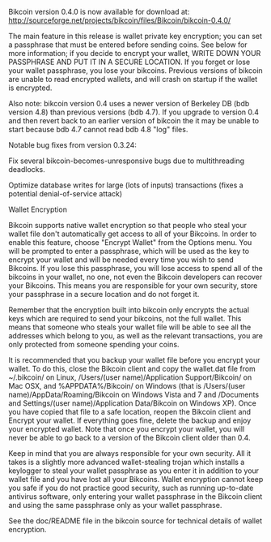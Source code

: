 Bikcoin version 0.4.0 is now available for download at:
http://sourceforge.net/projects/bikcoin/files/Bikcoin/bikcoin-0.4.0/

The main feature in this release is wallet private key encryption;
you can set a passphrase that must be entered before sending coins.
See below for more information; if you decide to encrypt your wallet,
WRITE DOWN YOUR PASSPHRASE AND PUT IT IN A SECURE LOCATION. If you
forget or lose your wallet passphrase, you lose your bikcoins.
Previous versions of bikcoin are unable to read encrypted wallets,
and will crash on startup if the wallet is encrypted.

Also note: bikcoin version 0.4 uses a newer version of Berkeley DB
(bdb version 4.8) than previous versions (bdb 4.7). If you upgrade
to version 0.4 and then revert back to an earlier version of bikcoin
the it may be unable to start because bdb 4.7 cannot read bdb 4.8
"log" files.


Notable bug fixes from version 0.3.24:

Fix several bikcoin-becomes-unresponsive bugs due to multithreading
deadlocks.

Optimize database writes for large (lots of inputs) transactions
(fixes a potential denial-of-service attack)


Wallet Encryption

Bikcoin supports native wallet encryption so that people who steal your
wallet file don't automatically get access to all of your Bikcoins.
In order to enable this feature, choose "Encrypt Wallet" from the
Options menu.  You will be prompted to enter a passphrase, which
will be used as the key to encrypt your wallet and will be needed
every time you wish to send Bikcoins.  If you lose this passphrase,
you will lose access to spend all of the bikcoins in your wallet,
no one, not even the Bikcoin developers can recover your Bikcoins.
This means you are responsible for your own security, store your
passphrase in a secure location and do not forget it.

Remember that the encryption built into bikcoin only encrypts the
actual keys which are required to send your bikcoins, not the full
wallet.  This means that someone who steals your wallet file will
be able to see all the addresses which belong to you, as well as the
relevant transactions, you are only protected from someone spending
your coins.

It is recommended that you backup your wallet file before you
encrypt your wallet.  To do this, close the Bikcoin client and
copy the wallet.dat file from ~/.bikcoin/ on Linux, /Users/(user
name)/Application Support/Bikcoin/ on Mac OSX, and %APPDATA%/Bikcoin/
on Windows (that is /Users/(user name)/AppData/Roaming/Bikcoin on
Windows Vista and 7 and /Documents and Settings/(user name)/Application
Data/Bikcoin on Windows XP).  Once you have copied that file to a
safe location, reopen the Bikcoin client and Encrypt your wallet.
If everything goes fine, delete the backup and enjoy your encrypted
wallet.  Note that once you encrypt your wallet, you will never be
able to go back to a version of the Bikcoin client older than 0.4.

Keep in mind that you are always responsible for your own security.
All it takes is a slightly more advanced wallet-stealing trojan which
installs a keylogger to steal your wallet passphrase as you enter it
in addition to your wallet file and you have lost all your Bikcoins.
Wallet encryption cannot keep you safe if you do not practice
good security, such as running up-to-date antivirus software, only
entering your wallet passphrase in the Bikcoin client and using the
same passphrase only as your wallet passphrase.

See the doc/README file in the bikcoin source for technical details
of wallet encryption.
